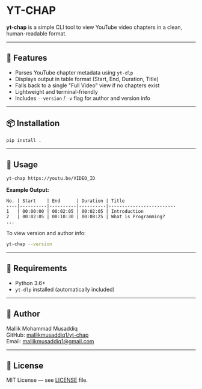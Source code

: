# YT-CHAP

**yt-chap** is a simple CLI tool to view YouTube video chapters in a clean, human-readable format.

---

## 🚀 Features

- Parses YouTube chapter metadata using `yt-dlp`
- Displays output in table format (Start, End, Duration, Title)
- Falls back to a single "Full Video" view if no chapters exist
- Lightweight and terminal-friendly
- Includes `--version` / `-v` flag for author and version info

---

## 📦 Installation

```bash
pip install .
```

---

## 📄 Usage

```bash
yt-chap https://youtu.be/VIDEO_ID
```

**Example Output:**

```
No. | Start    | End      | Duration | Title
----|----------|----------|----------|-------------------------
1   | 00:00:00 | 00:02:05 | 00:02:05 | Introduction
2   | 00:02:05 | 00:10:30 | 00:08:25 | What is Programming?
...
```

To view version and author info:

```bash
yt-chap --version
```

---

## 🔧 Requirements

- Python 3.6+
- `yt-dlp` installed (automatically included)

---

## 👤 Author

Mallik Mohammad Musaddiq  
GitHub: [mallikmusaddiq1/yt-chap](https://github.com/mallikmusaddiq1/yt-chap)  
Email: mallikmusaddiq1@gmail.com

---

## 📜 License

MIT License — see [LICENSE](LICENSE) file.
